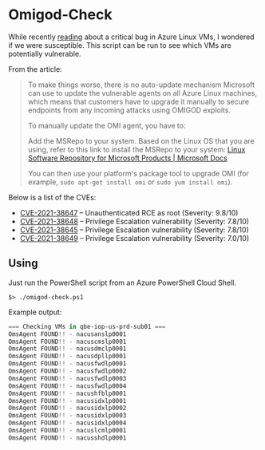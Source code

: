 # Omigod-Check
While recently [reading](https://www.bleepingcomputer.com/news/microsoft/microsoft-fixes-critical-bugs-in-secretly-installed-azure-linux-app/) about a critical bug in Azure Linux VMs, I wondered if we were susceptible. This script can be run to see which VMs are potentially vulnerable.


From the article:
>To make things worse, there is no auto-update mechanism Microsoft can use to update the vulnerable agents on all Azure Linux machines, which means that customers have to upgrade it manually to secure endpoints from any incoming attacks using OMIGOD exploits.
>
>To manually update the OMI agent, you have to:
>
>Add the MSRepo to your system. Based on the Linux OS that you are using, refer to this link to install the MSRepo to your system: [Linux Software Repository for Microsoft Products | Microsoft Docs](https://docs.microsoft.com/en-us/windows-server/administration/Linux-Package-Repository-for-Microsoft-Software)
>
>You can then use your platform's package tool to upgrade OMI (for example, `sudo apt-get install omi` or `sudo yum install omi`).


Below is a list of the CVEs:

* [CVE-2021-38647](https://msrc.microsoft.com/update-guide/vulnerability/CVE-2021-38647) – Unauthenticated RCE as root (Severity: 9.8/10)
* [CVE-2021-38648](https://msrc.microsoft.com/update-guide/vulnerability/CVE-2021-38648) – Privilege Escalation vulnerability (Severity: 7.8/10)
* [CVE-2021-38645](https://msrc.microsoft.com/update-guide/vulnerability/CVE-2021-38645) – Privilege Escalation vulnerability (Severity: 7.8/10)
* [CVE-2021-38649](https://msrc.microsoft.com/update-guide/vulnerability/CVE-2021-38649) – Privilege Escalation vulnerability (Severity: 7.0/10)

## Using
Just run the PowerShell script from an Azure PowerShell Cloud Shell.

`$> ./omigod-check.ps1`

Example output:
``` PowerShell
=== Checking VMs in qbe-iop-us-prd-sub01 ===
OmsAgent FOUND!! - nacusanslp0001
OmsAgent FOUND!! - nacuscmslp0001
OmsAgent FOUND!! - nacusdmclp0001
OmsAgent FOUND!! - nacusdpllp0001
OmsAgent FOUND!! - nacusfwdlp0001
OmsAgent FOUND!! - nacusfwdlp0002
OmsAgent FOUND!! - nacusfwdlp0003
OmsAgent FOUND!! - nacusfwdlp0004
OmsAgent FOUND!! - nacushfblp0001
OmsAgent FOUND!! - nacusidxlp0001
OmsAgent FOUND!! - nacusidxlp0002
OmsAgent FOUND!! - nacusidxlp0003
OmsAgent FOUND!! - nacusidxlp0004
OmsAgent FOUND!! - nacuslcmlp0001
OmsAgent FOUND!! - nacusshdlp0001
```